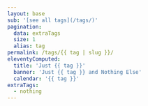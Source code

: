 ```yaml
---
layout: base
sub: '[see all tags](/tags/)'
pagination:
  data: extraTags
  size: 1
  alias: tag
permalink: /tags/{{ tag | slug }}/
eleventyComputed:
  title: 'Just {{ tag }}'
  banner: 'Just {{ tag }} and Nothing Else'
  calendar: '{{ tag }}'
extraTags:
  - nothing
---
```

